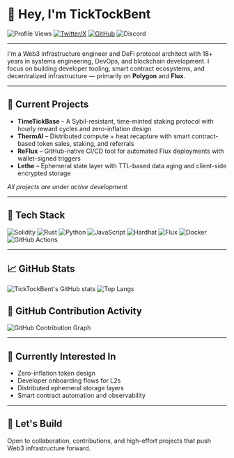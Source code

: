 # 👋 Hey, I'm TickTockBent

![Profile Views](https://komarev.com/ghpvc/?username=ticktockbent&color=blue&style=flat)
[![Twitter/X](https://img.shields.io/badge/X-@TickTockBent-1DA1F2?logo=twitter&style=flat)](https://x.com/TickTockBent)
[![GitHub](https://img.shields.io/badge/GitHub-@ticktockbent-181717?logo=github&style=flat)](https://github.com/ticktockbent)
![Discord](https://img.shields.io/badge/Discord-TickTockBent-5865F2?logo=discord&style=flat)

---

I'm a Web3 infrastructure engineer and DeFi protocol architect with 18+ years in systems engineering, DevOps, and blockchain development. I focus on building developer tooling, smart contract ecosystems, and decentralized infrastructure — primarily on **Polygon** and **Flux**.

---

## 🚧 Current Projects

- **TimeTickBase** – A Sybil-resistant, time-minted staking protocol with hourly reward cycles and zero-inflation design  
- **ThermAI** – Distributed compute + heat recapture with smart contract-based token sales, staking, and referrals  
- **ReFlux** – GitHub-native CI/CD tool for automated Flux deployments with wallet-signed triggers  
- **Lethe** – Ephemeral state layer with TTL-based data aging and client-side encrypted storage

_All projects are under active development._

---

## 🧰 Tech Stack

![Solidity](https://img.shields.io/badge/Solidity-%23363636.svg?logo=ethereum&logoColor=white)
![Rust](https://img.shields.io/badge/Rust-black?logo=rust&logoColor=white)
![Python](https://img.shields.io/badge/Python-3776AB?logo=python&logoColor=white)
![JavaScript](https://img.shields.io/badge/JavaScript-F7DF1E?logo=javascript&logoColor=black)
![Hardhat](https://img.shields.io/badge/Hardhat-FCC72B?logo=ethereum&logoColor=black)
![Flux](https://img.shields.io/badge/Flux-blue?logo=docker&logoColor=white)
![Docker](https://img.shields.io/badge/Docker-2496ED?logo=docker&logoColor=white)
![GitHub Actions](https://img.shields.io/badge/GitHub%20Actions-2088FF?logo=githubactions&logoColor=white)

---

## 📈 GitHub Stats

![TickTockBent's GitHub stats](https://github-readme-stats.vercel.app/api?username=ticktockbent&show_icons=true&theme=dark&hide_border=true&count_private=true)
![Top Langs](https://github-readme-stats.vercel.app/api/top-langs/?username=ticktockbent&layout=compact&theme=dark&hide_border=true)

## 📅 GitHub Contribution Activity

![GitHub Contribution Graph](https://github-contributions.vercel.app/ticktockbent.svg?theme=dracula)

---

## 🌱 Currently Interested In

- Zero-inflation token design
- Developer onboarding flows for L2s
- Distributed ephemeral storage layers
- Smart contract automation and observability

---

## 🤝 Let's Build

Open to collaboration, contributions, and high-effort projects that push Web3 infrastructure forward.
